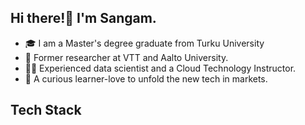 ## Hi there!👋 I'm Sangam.

- 🎓 I am a Master's degree graduate from Turku University
- 🔎 Former researcher at VTT and Aalto University.
- 🧑‍💻 Experienced data scientist and a Cloud Technology Instructor.
- 📗 A curious learner-love to unfold the new tech in markets.

## Tech Stack

